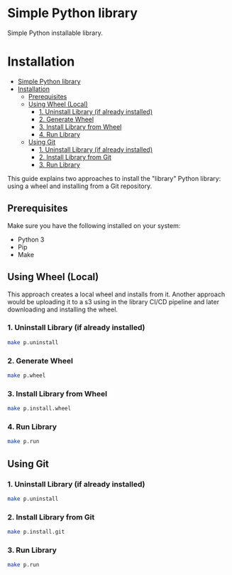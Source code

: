 # Simple Python library
Simple Python installable library.

# Installation
- [Simple Python library](#simple-python-library)
- [Installation](#installation)
  - [Prerequisites](#prerequisites)
  - [Using Wheel (Local)](#using-wheel-local)
    - [1. Uninstall Library (if already installed)](#1-uninstall-library-if-already-installed)
    - [2. Generate Wheel](#2-generate-wheel)
    - [3. Install Library from Wheel](#3-install-library-from-wheel)
    - [4. Run Library](#4-run-library)
  - [Using Git](#using-git)
    - [1. Uninstall Library (if already installed)](#1-uninstall-library-if-already-installed-1)
    - [2. Install Library from Git](#2-install-library-from-git)
    - [3. Run Library](#3-run-library)

This guide explains two approaches to install the "library" Python library: using a wheel and installing from a Git repository.

## Prerequisites

Make sure you have the following installed on your system:

- Python 3
- Pip
- Make

## Using Wheel (Local)
This approach creates a local wheel and installs from it. Another approach would be uploading it to a s3 using in the library CI/CD pipeline and later downloading and installing the wheel.

### 1. Uninstall Library (if already installed)

```bash
make p.uninstall
```

### 2. Generate Wheel

```bash
make p.wheel
```

### 3. Install Library from Wheel

```bash
make p.install.wheel
```

### 4. Run Library

```bash
make p.run
```

## Using Git

### 1. Uninstall Library (if already installed)

```bash
make p.uninstall
```

### 2. Install Library from Git

```bash
make p.install.git
```

### 3. Run Library

```bash
make p.run
```
